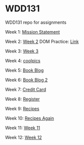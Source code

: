 # WDD131
WDD131 repo for assignments

Week 1: [Mission Statement](https://shumwaynate.github.io/WDD131/mission)

Week 2: [Week 2](https://shumwaynate.github.io/WDD131/week2)
    DOM Practice: [Link](https://shumwaynate.github.io/WDD131/DOMPractice/dom-basics.html)

Week 3: [Week 3](https://shumwaynate.github.io/WDD131/week3)

Week 4: [coolpics](https://shumwaynate.github.io/WDD131/coolpics)

Week 5: [Book Blog](https://shumwaynate.github.io/WDD131/blog)

Week 6: [Book Blog 2](https://shumwaynate.github.io/WDD131/blog2)

Week 7: [Credit Card](https://shumwaynate.github.io/WDD131/creditcard)

Week 8: [Register](https://shumwaynate.github.io/WDD131/register)

Week 9: [Recipes](https://shumwaynate.github.io/WDD131/recipes)

Week 10: [Recipes Again](https://shumwaynate.github.io/WDD131/recipes)

Week 11: [Week 11](https://shumwaynate.github.io/WDD131/week11)

Week 12: [Week 12](https://shumwaynate.github.io/WDD131/week12)